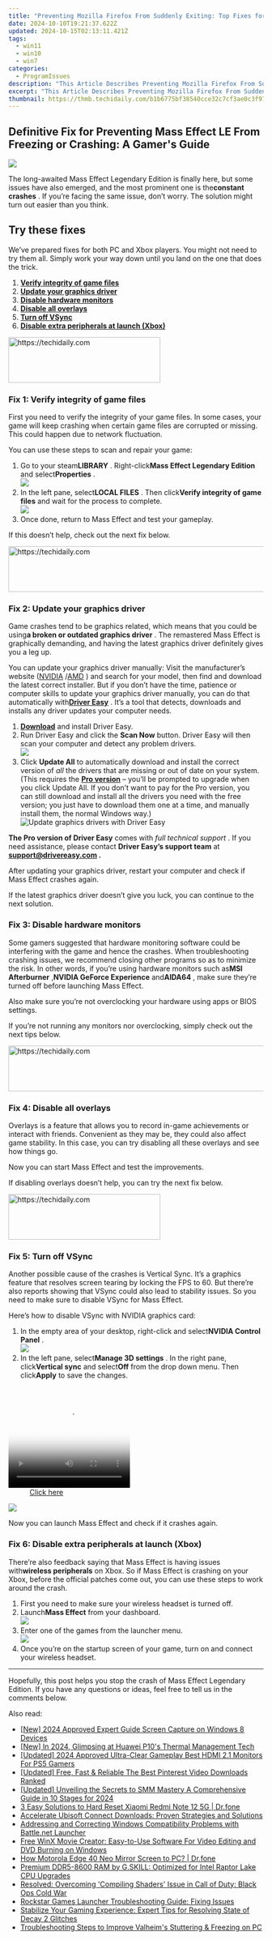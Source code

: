 ```yaml
---
title: "Preventing Mozilla Firefox From Suddenly Exiting: Top Fixes for a Smooth Experience"
date: 2024-10-10T19:21:37.622Z
updated: 2024-10-15T02:13:11.421Z
tags:
  - win11
  - win10
  - win7
categories:
  - ProgramIssues
description: "This Article Describes Preventing Mozilla Firefox From Suddenly Exiting: Top Fixes for a Smooth Experience"
excerpt: "This Article Describes Preventing Mozilla Firefox From Suddenly Exiting: Top Fixes for a Smooth Experience"
thumbnail: https://thmb.techidaily.com/b1b6775bf38540cce32c7cf3ae0c3f9781deea4b62c3dc654004acc69b97d819.jpg
---
```


## Definitive Fix for Preventing Mass Effect LE From Freezing or Crashing: A Gamer's Guide

![](https://images.drivereasy.com/wp-content/uploads/2021/05/mass-effect-featured.jpg)

 The long-awaited Mass Effect Legendary Edition is finally here, but some issues have also emerged, and the most prominent one is the**constant crashes** . If you’re facing the same issue, don’t worry. The solution might turn out easier than you think.

## Try these fixes

 We’ve prepared fixes for both PC and Xbox players. You might not need to try them all. Simply work your way down until you land on the one that does the trick.

1. [**Verify integrity of game files**](https://tools.techidaily.com/drivereasy/download/)
2. [**Update your graphics driver**](https://tools.techidaily.com/drivereasy/download/)
3. [**Disable hardware monitors**](https://tools.techidaily.com/drivereasy/download/)
4. [**Disable all overlays**](https://tools.techidaily.com/drivereasy/download/)
5. [**Turn off VSync**](https://tools.techidaily.com/drivereasy/download/)
6. **[Disable extra peripherals at launch (Xbox)](https://www.drivereasy.com/knowledge/how-to-fix-mass-effect-legendary-edition-crashing-pc-xbox/#fix6)**

<!-- affiliate ads begin -->
<a href="https://aligracehair.sjv.io/c/5597632/2027176/19272" target="_top" id="2027176">
  <img src="//a.impactradius-go.com/display-ad/19272-2027176" border="0" alt="https://techidaily.com" width="300" height="90"/>
</a>
<img height="0" width="0" src="https://aligracehair.sjv.io/i/5597632/2027176/19272" style="position:absolute;visibility:hidden;" border="0" />
<!-- affiliate ads end -->

### Fix 1: Verify integrity of game files

 First you need to verify the integrity of your game files. In some cases, your game will keep crashing when certain game files are corrupted or missing. This could happen due to network fluctuation.

You can use these steps to scan and repair your game:

1. Go to your steam**LIBRARY** . Right-click**Mass Effect Legendary Edition** and select**Properties** .  
![](https://images.drivereasy.com/wp-content/uploads/2021/05/mass-effect-verify-1.jpg)
2. In the left pane, select**LOCAL FILES** . Then click**Verify integrity of game files** and wait for the process to complete.  
![](https://images.drivereasy.com/wp-content/uploads/2021/05/steam-verify-game-files-1.jpg)
3. Once done, return to Mass Effect and test your gameplay.

If this doesn’t help, check out the next fix below.

<!-- affiliate ads begin -->
<a href="https://appsumo.8odi.net/c/5597632/2151888/7443" target="_top" id="2151888">
  <img src="//a.impactradius-go.com/display-ad/7443-2151888" border="0" alt="https://techidaily.com" width="600" height="90"/>
</a>
<img height="0" width="0" src="https://appsumo.8odi.net/i/5597632/2151888/7443" style="position:absolute;visibility:hidden;" border="0" />
<!-- affiliate ads end -->

### Fix 2: Update your graphics driver

 Game crashes tend to be graphics related, which means that you could be using**a broken or outdated graphics driver** . The remastered Mass Effect is graphically demanding, and having the latest graphics driver definitely gives you a leg up.

 You can update your graphics driver manually: Visit the manufacturer’s website ([NVIDIA](https://tools.techidaily.com/drivereasy/download/) /[AMD](https://www.amd.com/en/support) ) and search for your model, then find and download the latest correct installer. But if you don’t have the time, patience or computer skills to update your graphics driver manually, you can do that automatically with[**Driver Easy**](https://tools.techidaily.com/drivereasy/download/) . It’s a tool that detects, downloads and installs any driver updates your computer needs.

1. **[Download](https://tools.techidaily.com/drivereasy/download/)**  and install Driver Easy.
2. Run Driver Easy and click the **Scan Now** button. Driver Easy will then scan your computer and detect any problem drivers.  
![](https://images.drivereasy.com/wp-content/uploads/2020/12/last-scan-never.png)
3. Click **Update All** to automatically download and install the correct version of _all_ the drivers that are missing or out of date on your system.(This requires the [**Pro version**](https://tools.techidaily.com/drivereasy/download/) – you’ll be prompted to upgrade when you click Update All. If you don’t want to pay for the Pro version, you can still download and install all the drivers you need with the free version; you just have to download them one at a time, and manually install them, the normal Windows way.)  
![Update graphics drivers with Driver Easy](https://images.drivereasy.com/wp-content/uploads/2020/09/de-update-all-rtx-3080.jpg)

**The Pro version of Driver Easy** comes with _full technical support_ . If you need assistance, please contact **Driver Easy’s support team** at **[support@drivereasy.com](https://tools.techidaily.com/drivereasy/download/) .**

 After updating your graphics driver, restart your computer and check if Mass Effect crashes again.

 If the latest graphics driver doesn’t give you luck, you can continue to the next solution.

### Fix 3: Disable hardware monitors

 Some gamers suggested that hardware monitoring software could be interfering with the game and hence the crashes. When troubleshooting crashing issues, we recommend closing other programs so as to minimize the risk. In other words, if you’re using hardware monitors such as**MSI Afterburner** ,**NVIDIA GeForce Experience** and**AIDA64** , make sure they’re turned off before launching Mass Effect.

 Also make sure you’re not overclocking your hardware using apps or BIOS settings.

 If you’re not running any monitors nor overclocking, simply check out the next tips below.

<!-- affiliate ads begin -->
<a href="https://appsumo.8odi.net/c/5597632/2002018/7443" target="_top" id="2002018">
  <img src="//a.impactradius-go.com/display-ad/7443-2002018" border="0" alt="https://techidaily.com" width="728" height="90"/>
</a>
<img height="0" width="0" src="https://appsumo.8odi.net/i/5597632/2002018/7443" style="position:absolute;visibility:hidden;" border="0" />
<!-- affiliate ads end -->

### Fix 4: Disable all overlays

 Overlays is a feature that allows you to record in-game achievements or interact with friends. Convenient as they may be, they could also affect game stability. In this case, you can try disabling all these overlays and see how things go.

Now you can start Mass Effect and test the improvements.

 If disabling overlays doesn’t help, you can try the next fix below.

<!-- affiliate ads begin -->
<a href="https://aligracehair.sjv.io/c/5597632/1975802/19272" target="_top" id="1975802">
  <img src="//a.impactradius-go.com/display-ad/19272-1975802" border="0" alt="https://techidaily.com" width="300" height="90"/>
</a>
<img height="0" width="0" src="https://aligracehair.sjv.io/i/5597632/1975802/19272" style="position:absolute;visibility:hidden;" border="0" />
<!-- affiliate ads end -->

### Fix 5: Turn off VSync

 Another possible cause of the crashes is Vertical Sync. It’s a graphics feature that resolves screen tearing by locking the FPS to 60\. But there’re also reports showing that VSync could also lead to stability issues. So you need to make sure to disable VSync for Mass Effect.

Here’s how to disable VSync with NVIDIA graphics card:

1. In the empty area of your desktop, right-click and select**NVIDIA Control Panel** .  
![](https://images.drivereasy.com/wp-content/uploads/2021/04/nvidia-control-panel.jpg)
2. In the left pane, select**Manage 3D settings** . In the right pane, click**Vertical sync** and select**Off** from the drop down menu. Then click**Apply** to save the changes.  

<!-- affiliate ads begin -->
<span id="1328679">
					<video width="240" height="200" style="cursor:pointer"
           poster="//a.impactradius-go.com/display-clicktoplayimage/1328679.png"
           onclick="if(!this.playClicked){this.play();this.setAttribute('controls',true);this.playClicked=true;}">
	   <source src="//a.impactradius-go.com/display-ad/15852-1328679">
	   <img src="//a.impactradius-go.com/display-clicktoplayimage/1328679.png" style="border: none; height: 100%; width: 100%; object-fit: contain">
	</video>
	<div style="width:150px;text-align:center"><a href="javascript:window.open(decodeURIComponent('https%3A%2F%2Fthefitville.pxf.io%2Fc%2F5597632%2F1328679%2F15852'), '_blank');void(0);">Click here</a></div>
</span>
<img height="0" width="0" src="https://imp.pxf.io/i/5597632/1328679/15852" style="position:absolute;visibility:hidden;" border="0" />
<!-- affiliate ads end -->

![](https://images.drivereasy.com/wp-content/uploads/2020/09/nvidia-1.jpg)

Now you can launch Mass Effect and check if it crashes again.

### Fix 6: Disable extra peripherals at launch (Xbox)

 There’re also feedback saying that Mass Effect is having issues with**wireless peripherals** on Xbox. So if Mass Effect is crashing on your Xbox, before the official patches come out, you can use these steps to work around the crash.

1. First you need to make sure your wireless headset is turned off.
2. Launch**Mass Effect** from your dashboard.  
![](https://images.drivereasy.com/wp-content/uploads/2021/05/mass-effect-xbox-1.jpg)
3. Enter one of the games from the launcher menu.  
![](https://images.drivereasy.com/wp-content/uploads/2021/05/mass-effect-xbox-2.jpg)
4. Once you’re on the startup screen of your game, turn on and connect your wireless headset.

---

 Hopefully, this post helps you stop the crash of Mass Effect Legendary Edition. If you have any questions or ideas, feel free to tell us in the comments below.

<ins class="adsbygoogle"
     style="display:block"
     data-ad-format="autorelaxed"
     data-ad-client="ca-pub-7571918770474297"
     data-ad-slot="1223367746"></ins>

<ins class="adsbygoogle"
     style="display:block"
     data-ad-client="ca-pub-7571918770474297"
     data-ad-slot="8358498916"
     data-ad-format="auto"
     data-full-width-responsive="true"></ins>

<span class="atpl-alsoreadstyle">Also read:</span>
<div><ul>
<li><a href="https://remote-screen-capture.techidaily.com/new-2024-approved-expert-guide-screen-capture-on-windows-8-devices/"><u>[New] 2024 Approved Expert Guide Screen Capture on Windows 8 Devices</u></a></li>
<li><a href="https://article-tips.techidaily.com/new-in-2024-glimpsing-at-huawei-p10s-thermal-management-tech/"><u>[New] In 2024, Glimpsing at Huawei P10's Thermal Management Tech</u></a></li>
<li><a href="https://screen-recording.techidaily.com/updated-2024-approved-ultra-clear-gameplay-best-hdmi-21-monitors-for-ps5-gamers/"><u>[Updated] 2024 Approved Ultra-Clear Gameplay Best HDMI 2.1 Monitors For PS5 Gamers</u></a></li>
<li><a href="https://article-knowledge.techidaily.com/updated-free-fast-and-reliable-the-best-pinterest-video-downloads-ranked/"><u>[Updated] Free, Fast & Reliable The Best Pinterest Video Downloads Ranked</u></a></li>
<li><a href="https://article-helps.techidaily.com/updated-unveiling-the-secrets-to-smm-mastery-a-comprehensive-guide-in-10-stages-for-2024/"><u>[Updated] Unveiling the Secrets to SMM Mastery A Comprehensive Guide in 10 Stages for 2024</u></a></li>
<li><a href="https://phone-solutions.techidaily.com/3-easy-solutions-to-hard-reset-xiaomi-redmi-note-12-5g-drfone-by-drfone-reset-android-reset-android/"><u>3 Easy Solutions to Hard Reset Xiaomi Redmi Note 12 5G | Dr.fone</u></a></li>
<li><a href="https://program-issues.techidaily.com/accelerate-ubisoft-connect-downloads-proven-strategies-and-solutions/"><u>Accelerate Ubisoft Connect Downloads: Proven Strategies and Solutions</u></a></li>
<li><a href="https://program-issues.techidaily.com/addressing-and-correcting-windows-compatibility-problems-with-battlenet-launcher/"><u>Addressing and Correcting Windows Compatibility Problems with Battle.net Launcher</u></a></li>
<li><a href="https://some-knowledge.techidaily.com/free-winx-movie-creator-easy-to-use-software-for-video-editing-and-dvd-burning-on-windows/"><u>Free WinX Movie Creator: Easy-to-Use Software For Video Editing and DVD Burning on Windows</u></a></li>
<li><a href="https://screen-mirror.techidaily.com/how-motorola-edge-40-neo-mirror-screen-to-pc-drfone-by-drfone-android/"><u>How Motorola Edge 40 Neo Mirror Screen to PC? | Dr.fone</u></a></li>
<li><a href="https://hardware-help.techidaily.com/premium-ddr5-8600-ram-by-gskill-optimized-for-intel-raptor-lake-cpu-upgrades/"><u>Premium DDR5-8600 RAM by G.SKILL: Optimized for Intel Raptor Lake CPU Upgrades</u></a></li>
<li><a href="https://program-issues.techidaily.com/resolved-overcoming-compiling-shaders-issue-in-call-of-duty-black-ops-cold-war/"><u>Resolved: Overcoming 'Compiling Shaders' Issue in Call of Duty: Black Ops Cold War</u></a></li>
<li><a href="https://program-issues.techidaily.com/rockstar-games-launcher-troubleshooting-guide-fixing-issues/"><u>Rockstar Games Launcher Troubleshooting Guide: Fixing Issues</u></a></li>
<li><a href="https://program-issues.techidaily.com/stabilize-your-gaming-experience-expert-tips-for-resolving-state-of-decay-2-glitches/"><u>Stabilize Your Gaming Experience: Expert Tips for Resolving State of Decay 2 Glitches</u></a></li>
<li><a href="https://program-issues.techidaily.com/troubleshooting-steps-to-improve-valheims-stuttering-and-freezing-on-pc/"><u>Troubleshooting Steps to Improve Valheim's Stuttering & Freezing on PC</u></a></li>
</ul></div>

